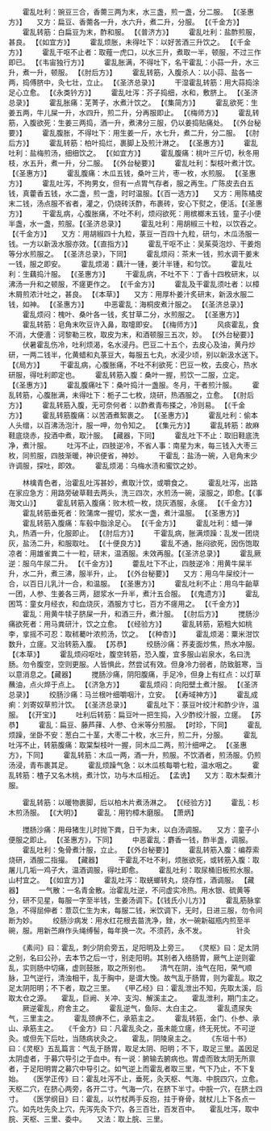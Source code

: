 <!-- { "loadSidebar": true } -->
　　霍乱吐利：豌豆三合，香薷三两为末，水三盏，煎一盏，分二服。 【《圣惠方》】　　又方：扁豆、香薷各一升，水六升，煮二升，分服。 【《千金方》】
　　霍乱转筋：白扁豆为末，酢和服。 【《普济方》】
　　霍乱吐利：盐酢煎服，甚良。 【《如宜方》】
　　霍乱烦胀，未得吐下：以好苦酒三升饮之。 【《千金方》】
　　霍乱干呕不止者：取薤一虎口，以水三升，煮取一半，顿服，不过三作即已。 【《韦宙独行方》】
　　霍乱胀满，不得吐下，名干霍乱：小蒜一升，水三升，煮一升，顿服。 【《肘后方》】
　　霍乱转筋，入腹杀人：以小蒜、盐各一两，捣傅脐中，灸七壮，立止。 【《圣济总录》】
　　干湿霍乱转筋：用大蒜捣涂足心立愈。 【《永类钤方》】
　　霍乱吐泻：芥子捣细，水和，敷脐上。 【《圣济总录》】
　　霍乱胀痛：芜菁子，水煮汁饮之。 【《集简方》】
　　霍乱欲死：生姜五两，牛儿屎一升，水四升，煎二升，分再服即止。 【《梅师方》】
　　霍乱转筋，入腹欲死：生姜三两捣，酒一升，煮沸分三服，仍以姜捣贴痛处。 【《外台秘要》】
　　霍乱腹胀，不得吐下：用生姜一斤，水七升，煮二升，分二服。 【《肘后方》】
　　霍乱转筋：柏叶捣烂，裹脚上及煎汁淋之。 【《圣惠方》】
　　霍乱吐利：盐梅煎汤，细细饮之。 【《如宜方》】
　　霍乱腹痛：桃叶三斤切，秋冬用枝，水五升，煮一升，分二服。 【《外台秘要》】
　　霍乱吐利：梨枝叶煮汁饮。 【《圣惠方》】
　　霍乱腹痛：木瓜五钱，桑叶三片，枣一枚，水煎服。 【《圣惠方》】
　　霍乱吐泻，不拘男女，但有一点胃气存者，服之再生。广陈皮去白五钱，真藿香五钱，水二盏，煎一盏，时时温服。【《百一选方》】　　又方：用陈橘皮末二钱，汤点服不省者，灌之，仍烧砖沃酢，布裹砖，安心下熨之，便活。【《圣惠方》】
　　干霍乱病，心腹胀痛，不吐不利，烦闷欲死：用槟榔末五钱，童子小便半盏，水一盏，煎服。【《圣济总录》】
　　霍乱吐利：用胡椒三十粒，以饮吞之。 【《千金方》】　　又方：用胡椒四十九粒，菉豆一百四十九粒，研匀，木瓜汤服一钱。一方以新汲水服亦效。【《直指方》】
　　霍乱干呕不止：吴茱萸泡炒、干姜炮等分水煎服之。 【《圣济总录》，下同】
　　霍乱烦闷：茶末一钱，煎水调干姜末一钱，服之即安。
　　霍乱烦渴：藕汁一锺，姜汁半锺，和匀饮。
　　霍乱吐利：生藕捣汁服。 【《圣惠方》】
　　干霍乱病，不吐不下：丁香十四枚研末，以沸汤一升和之顿服，不瘥更作之。 【《千金方》】
　　霍乱及干霍乱须吐者：以樟木屑煎浓汁吐之，甚良。 【《本草》】　　又方：用厚朴姜汁炙研末，新汲水服二钱，如神。 【《圣惠方》】
　　中恶霍乱：海桐皮煮汁服之。 【《圣济总录》】
　　霍乱烦闷：槐叶、桑叶各一钱，炙甘草二分，水煎服之。 【《圣惠方》】
　　霍乱转筋：皂角末吹豆许入鼻，取嚏即安。 【《梅师方》】
　　风痰霍乱，食不消，大便濇：诃黎勒三枚，取皮为末，和酒顿服三五次，妙。 【《外台秘要》】
　　伏暑霍乱伤冷，吐利烦渴，名水浸丹。巴豆二十五个，去皮心及油，黄丹炒研，一两二钱半，化黄蜡和丸菉豆大，每服五七丸，水浸少顷，别以新汲水送下。【《局方》】
　　干霍乱病，心腹胀痛，不吐不利欲死：巴豆一枚，去皮心，热水研服，得吐利即定也。
　　霍乱转筋入腹：桑叶一握，煎饮一二服，立定。 【《圣惠方》】
　　霍乱腹痛吐下：桑叶捣汁一盏服。冬月，干者煎汁服。
　　霍乱转筋，心腹胀满，未得吐下：栀子二七枚，烧研，热酒服之，立愈。 【《肘后方》】
　　霍乱转筋入腹，无可奈何者：以酢煮青布搽之，冷则易。 【《千金方》】
　　霍乱转筋腹痛：以苦酒煮絮裹之。 【《圣惠方》】
　　霍乱吐利：偷本人头缯，以百沸汤泡汁，服一呷，勿令知之。 【《集元方》】
　　霍乱转筋：故麻鞋底烧赤，投酒中煮，取汁服。 【藏器，下同】
　　霍乱吐下不止：取旧鞋底洗净，煮汁服。
　　吐泻不止，四肢逆冷，不省人事：南星为末，每三钱入大枣三枚，同煎服，四肢渐暖，神识便省，神妙。
　　干霍乱：盐汤一碗，入皂角末少许调服，探吐，即效。
　　霍乱烦渴：乌梅水渍和蜜饮之妙。

　　林檎青色者，治霍乱吐泻甚妙，煮取汁饮，或嚼食之。
　　霍乱吐泻，出路在家应急方：用路旁破草鞋去两头，洗三四次，水煎汤一碗，滚服之，即愈。【《事海文山》】
　　霍乱转筋入腹痛：败木梳一枚，烧灰酒服，永瘥。 【《千金方》】
　　霍乱转筋垂死者：败蒲席一握切，浆水一盏，煮汁温服。 【《圣惠方》】
　　霍乱转筋入腹痛：车毂中脂涂足心。 【《千金方》】
　　霍乱吐利：蜡一弹丸，热酒一升，化服即止。 【《肘后方》】
　　干霍乱病，胀满烦躁：乱发一团烧灰，盐汤二升，和服取吐。 【《十便良方》】
　　霍乱不通，胀闷欲死，因伤饱取凉者：用雄雀粪二十一粒，研末，温酒服。未效再服。【《圣济总录》】
　　霍乱厥逆：服乌牛尿二升。 【《千金方》】
　　藿乱吐下不止，四肢逆冷：用黄牛屎半升，水二升，煮三沸，服半升，止。 【《外台秘要》】　　又方：用乌牛屎绞汁一合，以百日儿乳汁一合，和温服。 【《圣惠方》】
　　霍乱吐利不止：用乌牛齝草一团，人参、生姜各三两，甜浆水一升半，煮汁五合服。 【《鬼遗方》】
　　霍乱困笃：童女月经衣，和血烧灰，酒服方寸匕，百方不瘥用之。 【《千金方》】
　　霍乱：用黄牛犊子脐屎一升，和酒三升，煮汁服。 【《肘后方》】
　　搅肠沙痛欲死者：用马粪研汁，饮之立愈。 【《经验方》】
　　霍乱转筋，筋粗大如桃李，挛摇不可忍：取秫薥叶浓煎汤，饮之。 【《种杏》】
　　霍乱烦渴：粟米泔饮数升，立瘥。又治转筋入腹。 【苏恭】
　　绞肠沙痛：荞麦面炒焦，热水冲服。 【《本草》】
　　霍乱烦闷呕吐，腹空转筋，恐入腹，宜多服山岩泉水，名曰洗肠。勿令腹空，空则更服。人皆惧此，然尝试有效。但身冷力弱者，防致脏寒，当以意消息之。【藏器】
　　搅肠沙痛，阴阳腹痛，手足冷，但身上有红点：以灯草蘸油，点火焠于点上。 【《济急方》】
　　霍乱烦闷：向阳壁土煮汁服。 【《圣济总录》】
　　绞肠沙痛：马兰根叶细嚼咽汁，立安。 【《寿域神方》】
　　霍乱成痢：刘寄奴草煎汁饮。 【《圣济总录》】
　　霍乱吐下：菉豆叶绞汁和酢少许，温服。 【《开宝》】
　　吐利后转筋：扁豆叶一把生捣，入少酢绞汁服，立瘥。 【苏恭】
　　霍乱：扁豆、藤芦萚、人参、仓米等分煎服。 【时珍，下同】
　　霍乱烦躁，坐卧不安：葱白二十茎，大枣二十枚，水三升，煎二升，分服。
　　霍乱吐泻不止，转筋腹痛：取棠梨枝叶一握，同木瓜二两，煎汁细呷之。 【《圣惠方》，下同】
　　霍乱转筋：木瓜一两，酒一升，煎服。不饮酒者，煎汤服。仍煎汤浸，青布裹其足。
　　霍乱烦躁气急：以木瓜核每嚼七粒，温水咽之。
　　霍乱转筋：楂子又名木桃，煮汁饮，功与木瓜相近。 【孟诜】　　又方：取木梨煮汁服。

　　霍乱转筋：以暖物裹脚，后以柏木片煮汤淋之。 【《经验方》】
　　霍乱：杉木煎汤服。 【《大明》】
　　霍乱：用钓樟木磨服。 【萧炳】

　　搅肠沙痛：用母猪生儿时抛下粪，日干为末，以白汤调服。　　又方：童子小便服之即止。 【《圣惠方》，下同】
　　中恶霍乱：麝香一钱，酢半盏，调服。
　　霍乱吐利：兔骨煮汁服，立止。 【《外台秘要》】
　　霍乱转筋入腹：编荐索烧研，酒服二指撮。 【藏器】
　　干霍乱不吐不利，烦胀欲死，或转筋入腹：取屠儿几垢一鸡子大，温酒调服，得吐即愈。
　　霍乱吐利：取尿桶旧板煎水服。山村宜之。 【《如宜方》】
　　霍乱吐泻：取蜣螂转丸，烧存性，酒调服。 【藏器】
　　一气散：一名青金散。治霍乱吐逆，不问虚实冷热。用水银、硫黄等分，研不见星，每服一字至半钱，生姜汤调下。【《钱氏小儿方》】
　　霍乱筋脉挛急，不得屈伸者：薏苡仁生为末，每服二钱，米饮调下，无时，日进三服，勿令间断为妙。
　　绞肠沙病发：用水红花根去苗洗净，銼，水一碗新磁瓶内煎至半碗，服。用新苎麻作头绳缚髻，每年换一次。不须药，永不发。
　　　　针灸

　　《素问》曰：霍乱，刺少阴俞旁五，足阳明及上旁三。　　《灵枢》曰：足太阴之别，名曰公孙，去本节之后一寸，别走阳明。其别者入络肠胃，厥气上逆则霍乱，实则肠中切痛，虚则鼓胀，取之所别也。　　清气在阴，浊气在阳，荣气顺脉，卫气逆行，清浊相干，乱于胸中，是谓大悗。故气乱于肠胃，则为霍乱。取之足太阴阳明；不下者，取之三里。　　《甲乙经》曰：霍乱泄出不知，先取太溪，后取太仓之源。　　霍乱，巨阙、关冲、支沟、解溪主之。　　霍乱泄利，期门主之。
　　厥逆霍乱，府舍主之。
　　霍乱逆气，鱼际、太白主之。
　　霍乱遗尿失气，三里主之。
　　霍乱颈痹不仁，承筋主之。
　　霍乱转筋，金门、仆参、承山、承筋主之。　　《千金方》曰：凡霍乱灸之，虽未能立瘥，终无死忧。不可逆灸。或但先下后吐，当随病状灸之。　　霍乱，阴陵泉主之。
　　《东垣十书》曰：《灵枢》五乱篇言：气乱于肠胃，取足太阴、阳明；不下，取足三里。盖因足太阴虚者，于募穴导引之于血中。有一说：腑输去腑病也。胃虚而致太阴无所禀者，于足阳明胃之募穴中导引之。如气逆上而霍乱者取三里，气下乃止，不下复始。　　《医学正传》曰：霍乱吐泻不止，垂死，灸天枢、气海、中脘四穴，立愈。天枢二穴，在脐心两旁，各开二寸。气海一穴，在脐下半寸。中脘一穴，在脐土四寸。　　《医学纲目》曰：霍乱，以竹杖两手反抱，拄于脊骨，就杖儿上下各点一穴。如先吐先灸上穴，先泻先灸下穴，各三百壮，百发百中。　　霍乱吐泻，取中脘、天枢、三里、委中。　　又法：取上脘、三里。

